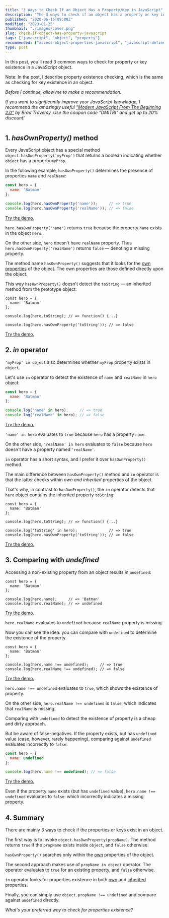 ```yaml
---
title: "3 Ways to Check If an Object Has a Property/Key in JavaScript"
description: "The 3 ways to check if an object has a property or key in JavaScript: hasOwnProperty() method, in operator, comparing with undefined."
published: "2020-06-16T09:00Z"
modified: "2023-01-25"
thumbnail: "./images/cover.png"
slug: check-if-object-has-property-javascript
tags: ["javascript", "object", "property"]
recommended: ["access-object-properties-javascript", "javascript-defined-variable-checking"]
type: post
---
```


In this post, you'll read 3 common ways to check for property or key existence in a JavaScript object. 

Note: In the post, I  describe property existence checking, which is the same as checking for key existence in an object.

*Before I continue, allow me to make a recommendation.* 

*If you want to significantly improve your JavaScript knowledge, I recommend the amazingly useful ["Modern JavaScript From The Beginning 2.0"](https://www.traversymedia.com/a/2147528886/FqXWyazh) by Brad Traversy. Use the coupon code "DMITRI" and get up to 20% discount!*

```toc
```

## 1. *hasOwnProperty()* method

Every JavaScript object has a special method `object.hasOwnProperty('myProp')` that returns a boolean indicating whether `object` has a property `myProp`. 

In the following example, `hasOwnProperty()` determines the presence of properties `name` and `realName`:

```javascript
const hero = {
  name: 'Batman'
};

console.log(hero.hasOwnProperty('name'));     // => true
console.log(hero.hasOwnProperty('realName')); // => false
```

[Try the demo.](https://jsfiddle.net/u4o85ckr/1/)

`hero.hasOwnProperty('name')` returns `true` because the property `name` exists in the object `hero`.  

On the other side, `hero` doesn't have `realName` property. Thus `hero.hasOwnProperty('realName')` returns `false` &mdash; denoting a missing property.  

The method name `hasOwnProperty()` suggests that it looks for the [own properties](/own-and-inherited-properties-in-javascript/#1-own-properties) of the object. The own properties are those defined directly upon the object.  

This way `hasOwnProperty()` doesn't detect the `toString` &mdash; an inherited method from the prototype object:

```javascript{6}
const hero = {
  name: 'Batman'
};

console.log(hero.toString); // => function() {...}

console.log(hero.hasOwnProperty('toString')); // => false
```
[Try the demo.](https://jsfiddle.net/frtdawc4/)

## 2. *in* operator

`'myProp' in object` also determines whether `myProp` property exists in `object`.  

Let's use `in` operator to detect the existence of `name` and `realName` in `hero` object:

```javascript
const hero = {
  name: 'Batman'
};

console.log('name' in hero);     // => true
console.log('realName' in hero); // => false
```
[Try the demo.](https://jsfiddle.net/r9g0nae3/)

`'name' in hero` evaluates to `true` because `hero` has a property `name`. 

On the other side, `'realName' in hero` evaluates to `false` because `hero` doesn't have a property named `'realName'`.  

`in` operator has a short syntax, and I prefer it over `hasOwnProperty()` method.  

The main difference between `hasOwnProperty()` method and `in` operator is that the latter checks within *own and inherited* properties of the object.  

That's why, in contrast to `hasOwnProperty()`, the `in` operator detects that `hero` object contains the inherited property `toString`:

```javascript{6-7}
const hero = {
  name: 'Batman'
};

console.log(hero.toString); // => function() {...}

console.log('toString' in hero);              // => true
console.log(hero.hasOwnProperty('toString')); // => false
```
[Try the demo.](https://jsfiddle.net/2urp4n0a/)

## 3. Comparing with *undefined*

Accessing a non-existing property from an object results in `undefined`:

```javascript{5}
const hero = {
  name: 'Batman'
};

console.log(hero.name);     // => 'Batman'
console.log(hero.realName); // => undefined
```
[Try the demo.](https://jsfiddle.net/cq60uw1f/)

`hero.realName` evaluates to `undefined` because `realName` property is missing.  

Now you can see the idea: you can compare with `undefined` to determine the existence of the property.  

```javascript{5}
const hero = {
  name: 'Batman'
};

console.log(hero.name !== undefined);     // => true
console.log(hero.realName !== undefined); // => false
```
[Try the demo.](https://jsfiddle.net/ouhgvf15/)

`hero.name !== undefined` evaluates to `true`, which shows the existence of property. 

On the other side, `hero.realName !== undefined` is `false`, which indicates that `realName` is missing.  

Comparing with `undefined` to detect the existence of property is a cheap and dirty approach. 

But be aware of false-negatives. If the property exists, but has `undefined` value (case, however, rarely happening), comparing against `undefined` evaluates incorrectly to `false`:

```javascript
const hero = {
  name: undefined
};

console.log(hero.name !== undefined); // => false
```
[Try the demo.](https://jsfiddle.net/5ukpcxe7/)

Even if the property `name` exists (but has `undefined` value), `hero.name !== undefined` evaluates to `false`: which incorrectly indicates a missing property.  

## 4. Summary

There are mainly 3 ways to check if the properties or keys exist in an object.  

The first way is to invoke `object.hasOwnProperty(propName)`. The method returns `true` if the `propName` exists inside `object`, and `false` otherwise.  

`hasOwnProperty()` searches only within the [own](/own-and-inherited-properties-in-javascript/#1-own-properties) properties of the object.  

The second approach makes use of `propName in object` operator. The operator evaluates to `true` for an existing property, and `false` otherwise.  

`in` operator looks for properties existence in both [own](/own-and-inherited-properties-in-javascript/#1-own-properties) and [inherited](/own-and-inherited-properties-in-javascript/#2-inherited-properties) properties.  

Finally, you can simply use `object.propName !== undefined` and compare against `undefined` directly.  

*What's your preferred way to check for properties existence?*
